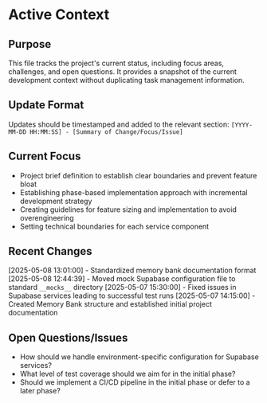 # Active Context

## Purpose

This file tracks the project's current status, including focus areas, challenges, and open questions. It provides a snapshot of the current development context without duplicating task management information.

## Update Format

Updates should be timestamped and added to the relevant section:
`[YYYY-MM-DD HH:MM:SS] - [Summary of Change/Focus/Issue]`

## Current Focus

- Project brief definition to establish clear boundaries and prevent feature bloat
- Establishing phase-based implementation approach with incremental development strategy
- Creating guidelines for feature sizing and implementation to avoid overengineering
- Setting technical boundaries for each service component

## Recent Changes

[2025-05-08 13:01:00] - Standardized memory bank documentation format
[2025-05-08 12:44:39] - Moved mock Supabase configuration file to standard `__mocks__` directory
[2025-05-07 15:30:00] - Fixed issues in Supabase services leading to successful test runs
[2025-05-07 14:15:00] - Created Memory Bank structure and established initial project documentation

## Open Questions/Issues

- How should we handle environment-specific configuration for Supabase services?
- What level of test coverage should we aim for in the initial phase?
- Should we implement a CI/CD pipeline in the initial phase or defer to a later phase?
